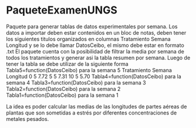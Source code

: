 # PaqueteExamenUNGS
Paquete  para generar tablas de datos experimentales por semana.
Los datos a importar deben estar contenidos en un bloc de notas, deben tener los siguientes titulos organizados en columnas Tratamiento	Semana	Longitud y se lo debe llamar DatosCeibo, el mismo debe estar en formato .txt
El paquete cuenta con la posibilidad de filtrar la media por semana de todos los tratamientos y generar asi la tabla resumen por semana.
Luego de tener la tabla se debe utilizar de la siguiente forma Tabla5=function(DatosCeibo)  para la semana 5
Tratamiento Semana Longitud
0            5       7.72
5            5       7.31
10           5       5.70
Tabla4=function(DatosCeibo)  para la semana 4
Tabla3=function(DatosCeibo)  para la semana 3
Tabla2=function(DatosCeibo)  para la semana 2
Tabla1=function(DatosCeibo)  para la semana 1

La idea es poder calcular las medias de las longitudes de partes aéreas de plantas que son sometidas a estrés por diferentes concentraciones de metales pesados.
